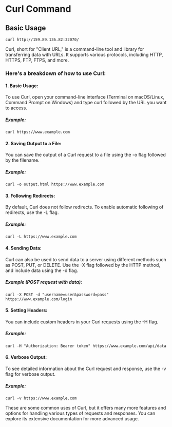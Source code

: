 # Curl Command  


## Basic Usage  
```
curl http://159.89.136.82:32070/
```

Curl, short for "Client URL," is a command-line tool and library for transferring data with URLs. It supports various protocols, including HTTP, HTTPS, FTP, FTPS, and more.  

### Here's a breakdown of how to use Curl:  

#### 1. Basic Usage:
To use Curl, open your command-line interface (Terminal on macOS/Linux, Command Prompt on Windows) and type curl followed by the URL you want to access.

##### Example: 
```
curl https://www.example.com
```  
#### 2. Saving Output to a File:
You can save the output of a Curl request to a file using the -o flag followed by the filename.
##### Example:  
```
curl -o output.html https://www.example.com
```

#### 3. Following Redirects:
By default, Curl does not follow redirects. To enable automatic following of redirects, use the -L flag.

#####  Example:  
```
curl -L https://www.example.com
```

#### 4. Sending Data:
Curl can also be used to send data to a server using different methods such as POST, PUT, or DELETE. Use the -X flag followed by the HTTP method, and include data using the -d flag.

#####  Example (POST request with data):  
```
curl -X POST -d "username=user&password=pass" https://www.example.com/login
```

#### 5. Setting Headers:
You can include custom headers in your Curl requests using the -H flag.

##### Example: 
```
curl -H "Authorization: Bearer token" https://www.example.com/api/data
```

#### 6. Verbose Output:
To see detailed information about the Curl request and response, use the -v flag for verbose output.

##### Example:  
```
curl -v https://www.example.com
```

These are some common uses of Curl, but it offers many more features and options for handling various types of requests and responses. You can explore its extensive documentation for more advanced usage.

